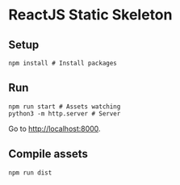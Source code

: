 # ReactJS Static Skeleton

## Setup

```
npm install # Install packages
```

## Run

```
npm run start # Assets watching
python3 -m http.server # Server
```

Go to [http://localhost:8000](http://localhost:8000).

## Compile assets

```
npm run dist
```
